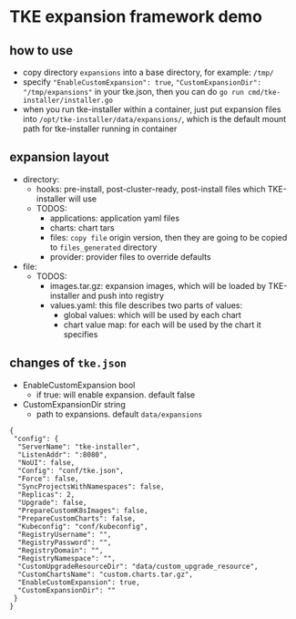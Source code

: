 # TKE expansion framework demo

## how to use

* copy directory `expansions` into a base directory, for example: `/tmp/`
* specify `"EnableCustomExpansion": true`, `"CustomExpansionDir": "/tmp/expansions"` in your tke.json, then you can do `go run cmd/tke-installer/installer.go`
* when you run tke-installer within a container, just put expansion files into `/opt/tke-installer/data/expansions/`, which is the default mount path for tke-installer running in container

## expansion layout
* directory:
    * hooks: pre-install, post-cluster-ready, post-install files which TKE-installer will use
    * TODOS:
        * applications: application yaml files
        * charts: chart tars
        * files: `copy file` origin version, then they are going to be copied to `files_generated` directory
        * provider: provider files to override defaults
* file:
    * TODOS:
        * images.tar.gz: expansion images, which will be loaded by TKE-installer and push into registry
        * values.yaml: this file describes two parts of values:
            * global values: which will be used by each chart
            * chart value map: for each will be used by the chart it specifies

## changes of `tke.json`

* EnableCustomExpansion bool
    * if true: will enable expansion. default false
* CustomExpansionDir string
    * path to expansions. default `data/expansions`
```
{
 "config": {
  "ServerName": "tke-installer",
  "ListenAddr": ":8080",
  "NoUI": false,
  "Config": "conf/tke.json",
  "Force": false,
  "SyncProjectsWithNamespaces": false,
  "Replicas": 2,
  "Upgrade": false,
  "PrepareCustomK8sImages": false,
  "PrepareCustomCharts": false,
  "Kubeconfig": "conf/kubeconfig",
  "RegistryUsername": "",
  "RegistryPassword": "",
  "RegistryDomain": "",
  "RegistryNamespace": "",
  "CustomUpgradeResourceDir": "data/custom_upgrade_resource",
  "CustomChartsName": "custom.charts.tar.gz",
  "EnableCustomExpansion": true,
  "CustomExpansionDir": ""
 }
}
```
